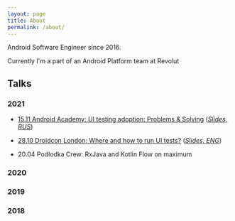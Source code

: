 ```yaml
---
layout: page
title: About
permalink: /about/
---
```


Android Software Engineer since 2016.

Currently I'm a part of an Android Platform team at Revolut<br>


## Talks

### 2021
* [15.11 Android Academy: UI testing adoption: Problems & Solving](https://www.youtube.com/watch?v=6XW6T0QOPpc)
([_Slides, RUS_](https://drive.google.com/drive/folders/1yy0moohPv2l1PE7wj5h_VodcbzURzW5h)) 

* [28.10 Droidcon London: Where and how to run UI tests?]() ([_Slides, ENG_](https://speakerdeck.com/nonews/where-and-how-to-run-ui-tests-droidcon-london-2021))
* 20.04 Podlodka Crew: RxJava and Kotlin Flow on maximum 


### 2020


### 2019

### 2018
